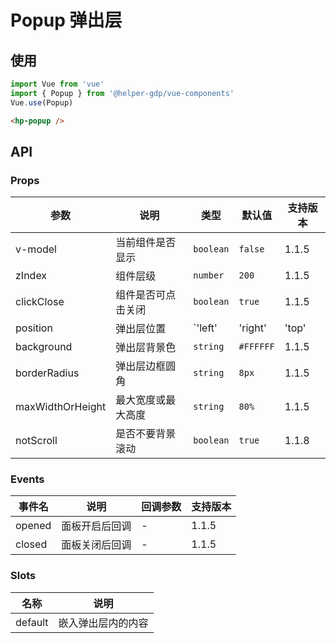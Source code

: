 # Popup 弹出层

## 使用

```JavaScript
import Vue from 'vue'
import { Popup } from '@helper-gdp/vue-components'
Vue.use(Popup)
```

```html
<hp-popup />
```

## API

### Props

参数 | 说明 | 类型 | 默认值 | 支持版本
-|-|-|-|-
v-model | 当前组件是否显示 | `boolean` | `false` | 1.1.5
zIndex | 组件层级 | `number` | `200` | 1.1.5
clickClose | 组件是否可点击关闭 | `boolean` | `true` | 1.1.5
position | 弹出层位置 | `'left' | 'right' | 'top' | 'bottom' | 'center'` | `left` | 1.1.5
background | 弹出层背景色 | `string` | `#FFFFFF` | 1.1.5
borderRadius | 弹出层边框圆角 | `string` | `8px` | 1.1.5
maxWidthOrHeight | 最大宽度或最大高度 | `string` | `80%` | 1.1.5
notScroll | 是否不要背景滚动 | `boolean` | `true` | 1.1.8

### Events

事件名 | 说明 | 回调参数 | 支持版本
-|-|-|-
opened | 面板开启后回调 | - | 1.1.5
closed | 面板关闭后回调 | - | 1.1.5

### Slots

名称 | 说明
-|-
default | 嵌入弹出层内的内容
